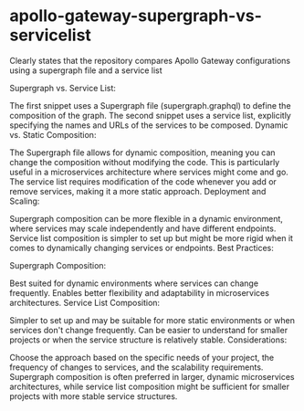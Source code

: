 # apollo-gateway-supergraph-vs-servicelist
Clearly states that the repository compares Apollo Gateway configurations using a supergraph file and a service list

Supergraph vs. Service List:

The first snippet uses a Supergraph file (supergraph.graphql) to define the composition of the graph.
The second snippet uses a service list, explicitly specifying the names and URLs of the services to be composed.
Dynamic vs. Static Composition:

The Supergraph file allows for dynamic composition, meaning you can change the composition without modifying the code. This is particularly useful in a microservices architecture where services might come and go.
The service list requires modification of the code whenever you add or remove services, making it a more static approach.
Deployment and Scaling:

Supergraph composition can be more flexible in a dynamic environment, where services may scale independently and have different endpoints.
Service list composition is simpler to set up but might be more rigid when it comes to dynamically changing services or endpoints.
Best Practices:

Supergraph Composition:

Best suited for dynamic environments where services can change frequently.
Enables better flexibility and adaptability in microservices architectures.
Service List Composition:

Simpler to set up and may be suitable for more static environments or when services don't change frequently.
Can be easier to understand for smaller projects or when the service structure is relatively stable.
Considerations:

Choose the approach based on the specific needs of your project, the frequency of changes to services, and the scalability requirements.
Supergraph composition is often preferred in larger, dynamic microservices architectures, while service list composition might be sufficient for smaller projects with more stable service structures.
